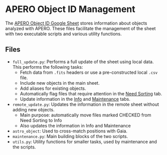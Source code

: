 # APERO Object ID Management
The [APERO Object ID Google Sheet](https://docs.google.com/spreadsheets/d/1jwlux8AJjBMMVrbg6LszJIpFJrk6alhbT5HA7BiAHD8/edit#gid=0) stores information about objects analyzed with APERO. These
files facilitate the management of the sheet with two executable scripts and various utility
functions.

## Files

- `full_update.py`: Performs a full update of the sheet using local data. This performs the following tasks:
  - Fetch data from `.fits` headers or use a pre-constructed local `.csv` file.
  - Include new objects in the main sheet.
  - Add aliases for existing objects.
  - Automatically flag files that require attention in the [Need Sorting](https://docs.google.com/spreadsheets/d/1jwlux8AJjBMMVrbg6LszJIpFJrk6alhbT5HA7BiAHD8/edit#gid=1396997839) tab.
  - Update information in the [Info](https://docs.google.com/spreadsheets/d/1jwlux8AJjBMMVrbg6LszJIpFJrk6alhbT5HA7BiAHD8/edit#gid=0) and [Maintenance](https://docs.google.com/spreadsheets/d/1jwlux8AJjBMMVrbg6LszJIpFJrk6alhbT5HA7BiAHD8/edit#gid=247392185) tabs.
- `remote_update.py`: Updates the information in the remote sheet without adding new objects.
  - Main purpose: automatically move files marked CHECKED from Need Sorting to Info
  - Also updates the information in Info and Maintenance
- `astro_object`: Used to cross-match positions with Gaia.
- `maintenance.py`: Main building blocks of the two scripts.
- `utils.py`: Utility functions for smaller tasks, used by maintenance and the scripts.
